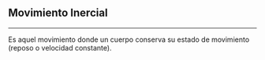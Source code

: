 ## Movimiento Inercial
***
Es aquel movimiento donde un cuerpo conserva su estado de movimiento (reposo o velocidad constante).